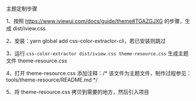 主题定制步骤

1、按照 https://www.iviewui.com/docs/guide/theme#TGAZGJXG 的步骤，生成 dist/iview.css

2、安装：yarn global add css-color-extractor-cli，若已安装则跳过

3、运行 `css-color-extractor dist/iview.css theme-resource.css` 生成主题文件 theme-resource.css

4、打开 theme-resource.css 添加注释：/* 该文件为主题文件，制作过程参见：tools/theme-resource/README.md */

5、将 theme-resource.css 拷贝到需要的地方，然后引入项目


